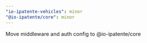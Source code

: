 ```yaml
---
"io-ipatente-vehicles": minor
"@io-ipatente/core": minor
---
```


Move middleware and auth config to @io-ipatente/core

